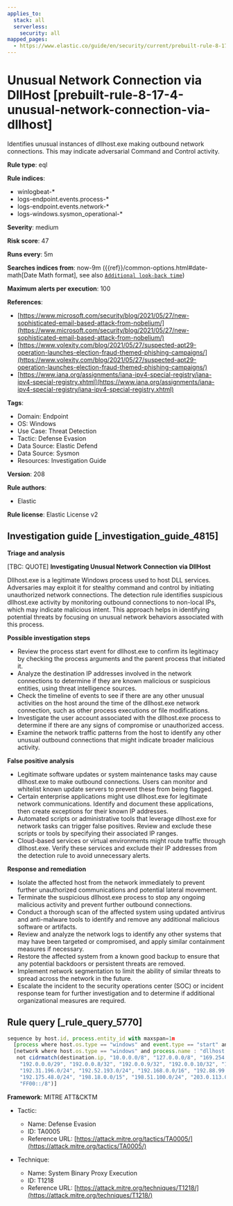 ```yaml
---
applies_to:
  stack: all
  serverless:
    security: all
mapped_pages:
  - https://www.elastic.co/guide/en/security/current/prebuilt-rule-8-17-4-unusual-network-connection-via-dllhost.html
---
```


# Unusual Network Connection via DllHost [prebuilt-rule-8-17-4-unusual-network-connection-via-dllhost]

Identifies unusual instances of dllhost.exe making outbound network connections. This may indicate adversarial Command and Control activity.

**Rule type**: eql

**Rule indices**:

* winlogbeat-*
* logs-endpoint.events.process-*
* logs-endpoint.events.network-*
* logs-windows.sysmon_operational-*

**Severity**: medium

**Risk score**: 47

**Runs every**: 5m

**Searches indices from**: now-9m ({{ref}}/common-options.html#date-math[Date Math format], see also [`Additional look-back time`](docs-content://solutions/security/detect-and-alert/create-detection-rule.md#rule-schedule))

**Maximum alerts per execution**: 100

**References**:

* [https://www.microsoft.com/security/blog/2021/05/27/new-sophisticated-email-based-attack-from-nobelium/](https://www.microsoft.com/security/blog/2021/05/27/new-sophisticated-email-based-attack-from-nobelium/)
* [https://www.volexity.com/blog/2021/05/27/suspected-apt29-operation-launches-election-fraud-themed-phishing-campaigns/](https://www.volexity.com/blog/2021/05/27/suspected-apt29-operation-launches-election-fraud-themed-phishing-campaigns/)
* [https://www.iana.org/assignments/iana-ipv4-special-registry/iana-ipv4-special-registry.xhtml](https://www.iana.org/assignments/iana-ipv4-special-registry/iana-ipv4-special-registry.xhtml)

**Tags**:

* Domain: Endpoint
* OS: Windows
* Use Case: Threat Detection
* Tactic: Defense Evasion
* Data Source: Elastic Defend
* Data Source: Sysmon
* Resources: Investigation Guide

**Version**: 208

**Rule authors**:

* Elastic

**Rule license**: Elastic License v2

## Investigation guide [_investigation_guide_4815]

**Triage and analysis**

[TBC: QUOTE]
**Investigating Unusual Network Connection via DllHost**

Dllhost.exe is a legitimate Windows process used to host DLL services. Adversaries may exploit it for stealthy command and control by initiating unauthorized network connections. The detection rule identifies suspicious dllhost.exe activity by monitoring outbound connections to non-local IPs, which may indicate malicious intent. This approach helps in identifying potential threats by focusing on unusual network behaviors associated with this process.

**Possible investigation steps**

* Review the process start event for dllhost.exe to confirm its legitimacy by checking the process arguments and the parent process that initiated it.
* Analyze the destination IP addresses involved in the network connections to determine if they are known malicious or suspicious entities, using threat intelligence sources.
* Check the timeline of events to see if there are any other unusual activities on the host around the time of the dllhost.exe network connection, such as other process executions or file modifications.
* Investigate the user account associated with the dllhost.exe process to determine if there are any signs of compromise or unauthorized access.
* Examine the network traffic patterns from the host to identify any other unusual outbound connections that might indicate broader malicious activity.

**False positive analysis**

* Legitimate software updates or system maintenance tasks may cause dllhost.exe to make outbound connections. Users can monitor and whitelist known update servers to prevent these from being flagged.
* Certain enterprise applications might use dllhost.exe for legitimate network communications. Identify and document these applications, then create exceptions for their known IP addresses.
* Automated scripts or administrative tools that leverage dllhost.exe for network tasks can trigger false positives. Review and exclude these scripts or tools by specifying their associated IP ranges.
* Cloud-based services or virtual environments might route traffic through dllhost.exe. Verify these services and exclude their IP addresses from the detection rule to avoid unnecessary alerts.

**Response and remediation**

* Isolate the affected host from the network immediately to prevent further unauthorized communications and potential lateral movement.
* Terminate the suspicious dllhost.exe process to stop any ongoing malicious activity and prevent further outbound connections.
* Conduct a thorough scan of the affected system using updated antivirus and anti-malware tools to identify and remove any additional malicious software or artifacts.
* Review and analyze the network logs to identify any other systems that may have been targeted or compromised, and apply similar containment measures if necessary.
* Restore the affected system from a known good backup to ensure that any potential backdoors or persistent threats are removed.
* Implement network segmentation to limit the ability of similar threats to spread across the network in the future.
* Escalate the incident to the security operations center (SOC) or incident response team for further investigation and to determine if additional organizational measures are required.


## Rule query [_rule_query_5770]

```js
sequence by host.id, process.entity_id with maxspan=1m
  [process where host.os.type == "windows" and event.type == "start" and process.name : "dllhost.exe" and process.args_count == 1]
  [network where host.os.type == "windows" and process.name : "dllhost.exe" and
   not cidrmatch(destination.ip, "10.0.0.0/8", "127.0.0.0/8", "169.254.0.0/16", "172.16.0.0/12", "192.0.0.0/24",
    "192.0.0.0/29", "192.0.0.8/32", "192.0.0.9/32", "192.0.0.10/32", "192.0.0.170/32", "192.0.0.171/32", "192.0.2.0/24",
    "192.31.196.0/24", "192.52.193.0/24", "192.168.0.0/16", "192.88.99.0/24", "224.0.0.0/4", "100.64.0.0/10",
    "192.175.48.0/24", "198.18.0.0/15", "198.51.100.0/24", "203.0.113.0/24", "240.0.0.0/4", "::1", "FE80::/10",
    "FF00::/8")]
```

**Framework**: MITRE ATT&CKTM

* Tactic:

    * Name: Defense Evasion
    * ID: TA0005
    * Reference URL: [https://attack.mitre.org/tactics/TA0005/](https://attack.mitre.org/tactics/TA0005/)

* Technique:

    * Name: System Binary Proxy Execution
    * ID: T1218
    * Reference URL: [https://attack.mitre.org/techniques/T1218/](https://attack.mitre.org/techniques/T1218/)



